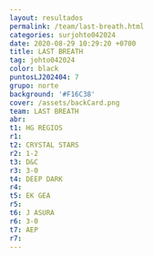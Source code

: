 ```yaml
---
layout: resultados
permalink: /team/last-breath.html
categories: surjohto042024
date: 2020-08-29 10:29:20 +0700
title: LAST BREATH
tag: johto042024
color: black
puntosLJ202404: 7
grupo: norte
background: '#F16C38'
cover: /assets/backCard.png
team: LAST BREATH
abr: 
t1: HG REGIOS
r1: 
t2: CRYSTAL STARS
r2: 1-2
t3: D&C
r3: 3-0
t4: DEEP DARK
r4: 
t5: EK GEA
r5: 
t6: J ASURA
r6: 3-0
t7: AEP
r7: 
---
```



